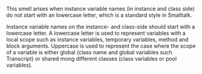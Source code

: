 This smell arises when instance variable names (in instance and class side) do not start with an lowercase letter, which is a standard style in Smalltalk.Instance variable names on the instance- and class-side should start with a lowercase letter. A lowercase letter is used to represent variables with a local scope such as instance variables, temporary variables, method and block arguments. Uppercase is used to represent the case where the scope of a variable is either global (class name and global variables such Transcript) or shared mong different classes (class variables or pool variables).